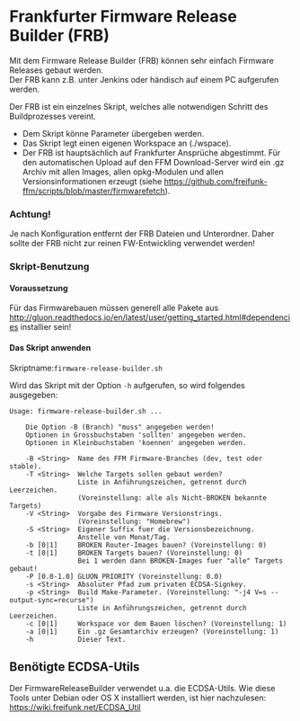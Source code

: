 # Frankfurter Firmware Release Builder (FRB)

Mit dem Firmware Release Builder (FRB) können sehr einfach Firmware Releases gebaut werden.  
Der FRB kann z.B. unter Jenkins oder händisch auf einem PC aufgerufen werden.  

Der FRB ist ein einzelnes Skript, welches alle notwendigen Schritt des Buildprozesses vereint.   
  - Dem Skript könne Parameter übergeben werden.  
  - Das Skript legt einen eigenen Workspace an (./wspace).  
  - Der FRB ist hauptsächlich auf Frankfurter Ansprüche abgestimmt. Für den automatischen Upload auf den FFM Download-Server wird ein .gz Archiv mit allen Images, allen opkg-Modulen und allen Versionsinformationen erzeugt (siehe https://github.com/freifunk-ffm/scripts/blob/master/firmwarefetch).  

### Achtung!   
Je nach Konfiguration entfernt der FRB Dateien und Unterordner. Daher sollte der FRB nicht zur reinen FW-Entwickling verwendet werden!

### Skript-Benutzung
#### Voraussetzung 
Für das Firmwarebauen müssen generell alle Pakete aus http://gluon.readthedocs.io/en/latest/user/getting_started.html#dependencies installier sein!
#### Das Skript anwenden
Skriptname:`firmware-release-builder.sh`  

Wird das Skript mit der Option `-h` aufgerufen, so wird folgendes ausgegeben:

```
Usage: firmware-release-builder.sh ... 

    Die Option -B (Branch) "muss" angegeben werden!
    Optionen in Grossbuchstaben 'sollten' angegeben werden.
    Optionen in Kleinbuchstaben 'koennen' angegeben werden.

    -B <String>  Name des FFM Firmware-Branches (dev, test oder stable).
    -T <String>  Welche Targets sollen gebaut werden?
                 Liste in Anführungszeichen, getrennt durch Leerzeichen.
                 (Voreinstellung: alle als Nicht-BROKEN bekannte Targets)
    -V <String>  Vorgabe des Firmware Versionstrings.
                 (Voreinstellung: "Homebrew")
    -S <String>  Eigener Suffix fuer die Versionsbezeichnung. 
                 Anstelle von Monat/Tag.
    -b [0|1]     BROKEN Router-Images bauen? (Voreinstellung: 0)
    -t [0|1]     BROKEN Targets bauen? (Voreinstellung: 0)
                 Bei 1 werden dann BROKEN-Images fuer "alle" Targets gebaut!
    -P [0.0-1.0] GLUON_PRIORITY (Voreinstellung: 0.0)
    -s <String>  Absoluter Pfad zum privaten ECDSA-Signkey.
    -p <String>  Build Make-Parameter. (Voreinstellung: "-j4 V=s --output-sync=recurse")
                 Liste in Anführungszeichen, getrennt durch Leerzeichen.
    -c [0|1]     Workspace vor dem Bauen löschen? (Voreinstellung: 1)
    -a [0|1]     Ein .gz Gesamtarchiv erzeugen? (Voreinstellung: 1)
    -h           Dieser Text.
```

## Benötigte ECDSA-Utils
Der FirmwareReleaseBuilder verwendet u.a. die ECDSA-Utils.
Wie diese Tools unter Debian oder OS X installiert werden, ist hier nachzulesen: https://wiki.freifunk.net/ECDSA_Util
